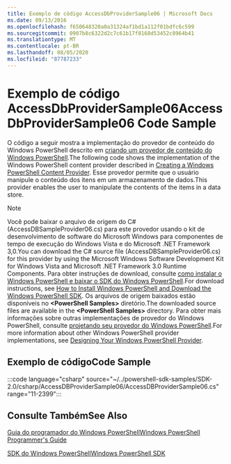 ```yaml
---
title: Exemplo de código AccessDbProviderSample06 | Microsoft Docs
ms.date: 09/13/2016
ms.openlocfilehash: f650648320a0a31324af1bd1a112f01bdfc6c599
ms.sourcegitcommit: 0907b8c6322d2c7c61b17f8168d53452c8964b41
ms.translationtype: MT
ms.contentlocale: pt-BR
ms.lasthandoff: 08/05/2020
ms.locfileid: "87787233"
---
```

# <a name="accessdbprovidersample06-code-sample"></a><span data-ttu-id="a8a72-102">Exemplo de código AccessDbProviderSample06</span><span class="sxs-lookup"><span data-stu-id="a8a72-102">AccessDbProviderSample06 Code Sample</span></span>

<span data-ttu-id="a8a72-103">O código a seguir mostra a implementação do provedor de conteúdo do Windows PowerShell descrito em [criando um provedor de conteúdo do Windows PowerShell](./creating-a-windows-powershell-content-provider.md).</span><span class="sxs-lookup"><span data-stu-id="a8a72-103">The following code shows the implementation of the Windows PowerShell content provider described in [Creating a Windows PowerShell Content Provider](./creating-a-windows-powershell-content-provider.md).</span></span>
<span data-ttu-id="a8a72-104">Esse provedor permite que o usuário manipule o conteúdo dos itens em um armazenamento de dados.</span><span class="sxs-lookup"><span data-stu-id="a8a72-104">This provider enables the user to manipulate the contents of the items in a data store.</span></span>

> [!NOTE]
> <span data-ttu-id="a8a72-105">Você pode baixar o arquivo de origem do C# (AccessDBSampleProvider06.cs) para este provedor usando o kit de desenvolvimento de software do Microsoft Windows para componentes de tempo de execução do Windows Vista e do Microsoft .NET Framework 3,0.</span><span class="sxs-lookup"><span data-stu-id="a8a72-105">You can download the C# source file (AccessDBSampleProvider06.cs) for this provider by using the Microsoft Windows Software Development Kit for Windows Vista and Microsoft .NET Framework 3.0 Runtime Components.</span></span> <span data-ttu-id="a8a72-106">Para obter instruções de download, consulte [como instalar o Windows PowerShell e baixar o SDK do Windows PowerShell](/powershell/scripting/developer/installing-the-windows-powershell-sdk).</span><span class="sxs-lookup"><span data-stu-id="a8a72-106">For download instructions, see [How to Install Windows PowerShell and Download the Windows PowerShell SDK](/powershell/scripting/developer/installing-the-windows-powershell-sdk).</span></span>
> <span data-ttu-id="a8a72-107">Os arquivos de origem baixados estão disponíveis no **\<PowerShell Samples>** diretório.</span><span class="sxs-lookup"><span data-stu-id="a8a72-107">The downloaded source files are available in the **\<PowerShell Samples>** directory.</span></span> <span data-ttu-id="a8a72-108">Para obter mais informações sobre outras implementações de provedor do Windows PowerShell, consulte [projetando seu provedor do Windows PowerShell](./designing-your-windows-powershell-provider.md).</span><span class="sxs-lookup"><span data-stu-id="a8a72-108">For more information about other Windows PowerShell provider implementations, see [Designing Your Windows PowerShell Provider](./designing-your-windows-powershell-provider.md).</span></span>

## <a name="code-sample"></a><span data-ttu-id="a8a72-109">Exemplo de código</span><span class="sxs-lookup"><span data-stu-id="a8a72-109">Code Sample</span></span>

:::code language="csharp" source="~/../powershell-sdk-samples/SDK-2.0/csharp/AccessDBProviderSample06/AccessDBProviderSample06.cs" range="11-2399":::

## <a name="see-also"></a><span data-ttu-id="a8a72-110">Consulte Também</span><span class="sxs-lookup"><span data-stu-id="a8a72-110">See Also</span></span>

[<span data-ttu-id="a8a72-111">Guia do programador do Windows PowerShell</span><span class="sxs-lookup"><span data-stu-id="a8a72-111">Windows PowerShell Programmer's Guide</span></span>](./windows-powershell-programmer-s-guide.md)

[<span data-ttu-id="a8a72-112">SDK do Windows PowerShell</span><span class="sxs-lookup"><span data-stu-id="a8a72-112">Windows PowerShell SDK</span></span>](../windows-powershell-reference.md)
